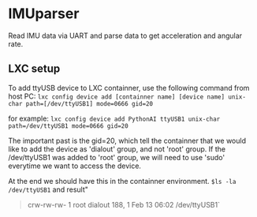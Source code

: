 # IMUparser
Read IMU data via UART and parse data to get acceleration and angular rate.

## LXC setup
To add ttyUSB device to LXC containner, use the following command from host PC:
`lxc config device add [containner name] [device name] unix-char path=[/dev/ttyUSB1] mode=0666 gid=20`

for example:
`lxc config device add PythonAI ttyUSB1 unix-char path=/dev/ttyUSB1 mode=0666 gid=20`

The important past is the gid=20, which tell the containner that we would like to add
the device as 'dialout' group, and not 'root' group. If the /dev/ttyUSB1 was added
to 'root' group, we will need to use 'sudo' everytime we want to access the device.

At the end we should have this in the containner environment.
`$ls -la /dev/ttyUSB1`
and result"
> crw-rw-rw- 1 root dialout 188, 1 Feb 13 06:02 /dev/ttyUSB1`

